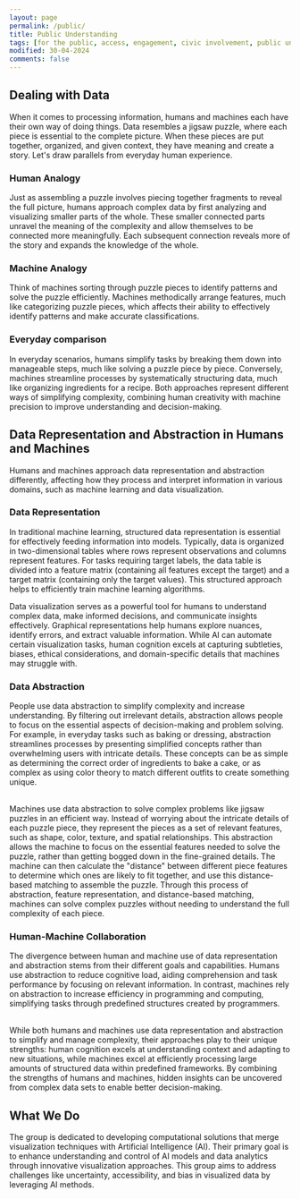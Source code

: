 ```yaml
---
layout: page
permalink: /public/
title: Public Understanding
tags: [for the public, access, engagement, civic involvement, public understanding of science, group, public information, public outreach, representation, abstraction, data]
modified: 30-04-2024
comments: false
---
```


## Dealing with Data 
When it comes to processing information, humans and machines each have their own way of doing things. Data resembles a jigsaw puzzle, where each piece is essential to the complete picture. When these pieces are put together, organized, and given context, they have meaning and create a story. Let's draw parallels from everyday human experience.

### Human Analogy
Just as assembling a puzzle involves piecing together fragments to reveal the full picture, humans approach complex data by first analyzing and visualizing smaller parts of the whole. These smaller connected parts unravel the meaning of the complexity and allow themselves to be connected more meaningfully. Each subsequent connection reveals more of the story and expands the knowledge of the whole.

### Machine Analogy
Think of machines sorting through puzzle pieces to identify patterns and solve the puzzle efficiently. Machines methodically arrange features, much like categorizing puzzle pieces, which affects their ability to effectively identify patterns and make accurate classifications.

### Everyday comparison
In everyday scenarios, humans simplify tasks by breaking them down into manageable steps, much like solving a puzzle piece by piece. Conversely, machines streamline processes by systematically structuring data, much like organizing ingredients for a recipe. Both approaches represent different ways of simplifying complexity, combining human creativity with machine precision to improve understanding and decision-making.

## Data Representation and Abstraction in Humans and Machines
Humans and machines approach data representation and abstraction differently, affecting how they process and interpret information in various domains, such as machine learning and data visualization.

### Data Representation
In traditional machine learning, structured data representation is essential for effectively feeding information into models. Typically, data is organized in two-dimensional tables where rows represent observations and columns represent features. For tasks requiring target labels, the data table is divided into a feature matrix (containing all features except the target) and a target matrix (containing only the target values). This structured approach helps to efficiently train machine learning algorithms.

Data visualization serves as a powerful tool for humans to understand complex data, make informed decisions, and communicate insights effectively. Graphical representations help humans explore nuances, identify errors, and extract valuable information. While AI can automate certain visualization tasks, human cognition excels at capturing subtleties, biases, ethical considerations, and domain-specific details that machines may struggle with.

### Data Abstraction
People use data abstraction to simplify complexity and increase understanding. By filtering out irrelevant details, abstraction allows people to focus on the essential aspects of decision-making and problem solving. For example, in everyday tasks such as baking or dressing, abstraction streamlines processes by presenting simplified concepts rather than overwhelming users with intricate details. These concepts can be as simple as determining the correct order of ingredients to bake a cake, or as complex as using color theory to match different outfits to create something unique. <br/>
<br/>

Machines use data abstraction to solve complex problems like jigsaw puzzles in an efficient way. Instead of worrying about the intricate details of each puzzle piece, they represent the pieces as a set of relevant features, such as shape, color, texture, and spatial relationships. This abstraction allows the machine to focus on the essential features needed to solve the puzzle, rather than getting bogged down in the fine-grained details. The machine can then calculate the "distance" between different piece features to determine which ones are likely to fit together, and use this distance-based matching to assemble the puzzle. Through this process of abstraction, feature representation, and distance-based matching, machines can solve complex puzzles without needing to understand the full complexity of each piece.


### Human-Machine Collaboration
The divergence between human and machine use of data representation and abstraction stems from their different goals and capabilities. Humans use abstraction to reduce cognitive load, aiding comprehension and task performance by focusing on relevant information. In contrast, machines rely on abstraction to increase efficiency in programming and computing, simplifying tasks through predefined structures created by programmers. <br/>
<br/>

While both humans and machines use data representation and abstraction to simplify and manage complexity, their approaches play to their unique strengths: human cognition excels at understanding context and adapting to new situations, while machines excel at efficiently processing large amounts of structured data within predefined frameworks. By combining the strengths of humans and machines, hidden insights can be uncovered from complex data sets to enable better decision-making.

## What We Do
The group is dedicated to developing computational solutions that merge visualization techniques with Artificial Intelligence (AI). Their primary goal is to enhance understanding and control of AI models and data analytics through innovative visualization approaches. This group aims to address challenges like uncertainty, accessibility, and bias in visualized data by leveraging AI methods.


